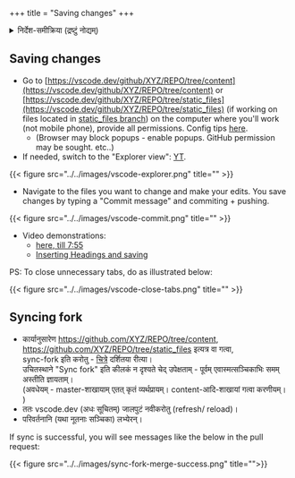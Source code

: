 +++
title = "Saving changes"
+++
<details><summary>निर्देश-समीक्रिया (द्रष्टुं नोद्यम्)</summary>

- अधः _XYZ_ इति यद् अस्ति, तस्य स्थाने स्वीयं github-नाम प्रयुङ्क्ताम्। (Below, replace _'XYZ'_ with your github username.)
  - अथवैतत् प्रयुज्यतां यन्त्रम्: <input id="input_githubUserId" value="XYZ"></input><input id="input_repo" value="REPO"></input><button id="transformId" onclick="handleTransformIdBtnClick();">पाठम् परिवर्तय!!</button>
- Back to [Git workflow](/groups/dyuganga/projects/text/git-workflow/?githubUserId=XYZ&repo=REPO)
</details>

## Saving changes
- Go to [https://vscode.dev/github/XYZ/REPO/tree/content](https://vscode.dev/github/XYZ/REPO/tree/content) or [https://vscode.dev/github/XYZ/REPO/tree/static_files](https://vscode.dev/github/XYZ/REPO/tree/static_files) (if working on files located in [static_files branch](https://github.com/XYZ/REPO/tree/static_files)) on the computer where you'll work (not mobile phone), provide all permissions. Config tips [here](vscode).
  - (Browser may block popups - enable popups. GitHub permission may be sought. etc..)
- If needed, switch to the "Explorer view": [YT](https://youtu.be/6n22TxXi_yQ?t=558).

{{< figure src="../../images/vscode-explorer.png" title="" >}}

- Navigate to the files you want to change and make your edits. You save changes by typing a "Commit message" and commiting + pushing.

{{< figure src="../../images/vscode-commit.png" title="" >}}
- Video demonstrations:
  - [here, till 7:55](https://youtu.be/yKLyfqL0A4M?t=462)
  - [Inserting Headings and saving](https://www.youtube.com/watch?v=BlOavkB2ooU)

PS: To close unnecessary tabs, do as illustrated below:

{{< figure src="../../images/vscode-close-tabs.png" title="" >}}


## Syncing fork
- कार्यानुसारेण https://github.com/XYZ/REPO/tree/content, https://github.com/XYZ/REPO/tree/static_files इत्यत्र वा गत्वा,  
  sync-fork इति करोतु - [चित्रे](https://youtu.be/yKLyfqL0A4M?t=462) दर्शितया रीत्या।  
  उचितस्थाने "Sync fork" इति कीलकं न दृश्यते चेद् उपेक्षताम् - पूर्वम् एवास्मत्सञ्चिकाभिः समम् अस्तीति ज्ञायताम्।  
  (अवधेयम् - master-शाखायाम् एतत् कृतं व्यर्थप्रायम्। content-आदि-शाखायां गत्वा करणीयम्। )
- ततः vscode.dev (अधः सूचितम्) जालपुटं नवीकरोतु (refresh/ reload)।
- परिवर्तनानि (यथा नूतनाः सञ्चिका) लभ्येरन्।

If sync is successful, you will see messages like the below in the pull request:

{{< figure src="../../images/sync-fork-merge-success.png" title="">}}

<script src="../../contribution-page-customizer.js"></script>